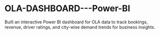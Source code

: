 # OLA-DASHBOARD---Power-BI
Built an interactive Power BI dashboard for OLA data to track bookings, revenue, driver ratings, and city-wise demand trends for business insights.
